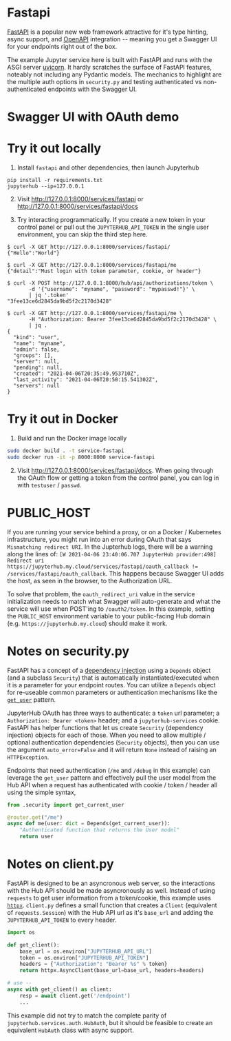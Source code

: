 # Fastapi

[FastAPI](https://fastapi.tiangolo.com/) is a popular new web framework attractive for it's type hinting, async support, and [OpenAPI](https://github.com/OAI/OpenAPI-Specification) integration -- meaning you get a Swagger UI for your endpoints right out of the box.

The example Jupyter service here is built with FastAPI and runs with the ASGI server [uvicorn](https://www.uvicorn.org/).  It hardly scratches the surface of FastAPI features, noteably not including any Pydantic models.  The mechanics to highlight are the multiple auth options in `security.py` and testing authenticated vs non-authenticated endpoints with the Swagger UI.

# Swagger UI with OAuth demo



# Try it out locally

1. Install `fastapi` and other dependencies, then launch Jupyterhub

```
pip install -r requirements.txt
jupyterhub --ip=127.0.0.1
```

2. Visit http://127.0.0.1:8000/services/fastapi or http://127.0.0.1:8000/services/fastapi/docs

3. Try interacting programmatically.  If you create a new token in your control panel or pull out the `JUPYTERHUB_API_TOKEN` in the single user environment, you can skip the third step here.  

```
$ curl -X GET http://127.0.0.1:8000/services/fastapi/
{"Hello":"World"}

$ curl -X GET http://127.0.0.1:8000/services/fastapi/me
{"detail":"Must login with token parameter, cookie, or header"}

$ curl -X POST http://127.0.0.1:8000/hub/api/authorizations/token \
       -d '{"username": "myname", "password": "mypasswd!"}' \
       | jq '.token'
"3fee13ce6d2845da9bd5f2c2170d3428"

$ curl -X GET http://127.0.0.1:8000/services/fastapi/me \
       -H "Authorization: Bearer 3fee13ce6d2845da9bd5f2c2170d3428" \
       | jq .
{
  "kind": "user",
  "name": "myname",
  "admin": false,
  "groups": [],
  "server": null,
  "pending": null,
  "created": "2021-04-06T20:35:49.953710Z",
  "last_activity": "2021-04-06T20:50:15.541302Z",
  "servers": null
}
```

# Try it out in Docker

1. Build and run the Docker image locally

```bash
sudo docker build . -t service-fastapi
sudo docker run -it -p 8000:8000 service-fastapi
```

2. Visit http://127.0.0.1:8000/services/fastapi/docs.  When going through the OAuth flow or getting a token from the control panel, you can log in with `testuser` / `passwd`.

# PUBLIC_HOST

If you are running your service behind a proxy, or on a Docker / Kubernetes infrastructure, you might run into an error during OAuth that says `Mismatching redirect URI`.  In the Jupterhub logs, there will be a warning along the lines of: `[W 2021-04-06 23:40:06.707 JupyterHub provider:498] Redirect uri https://jupyterhub.my.cloud/services/fastapi/oauth_callback != /services/fastapi/oauth_callback`.  This happens because Swagger UI adds the host, as seen in the browser, to the Authorization URL.

To solve that problem, the `oauth_redirect_uri` value in the service initialization needs to match what Swagger will auto-generate and what the service will use when POST'ing to `/oauth2/token`.  In this example, setting the `PUBLIC_HOST` environment variable to your public-facing Hub domain (e.g. `https://jupyterhub.my.cloud`) should make it work.

# Notes on security.py

FastAPI has a concept of a [dependency injection](https://fastapi.tiangolo.com/tutorial/dependencies) using a `Depends` object (and a subclass `Security`) that is automatically instantiated/executed when it is a parameter for your endpoint routes.  You can utilize a `Depends` object for re-useable common parameters or authentication mechanisms like the [`get_user`](https://fastapi.tiangolo.com/tutorial/security/get-current-user) pattern.

JupyterHub OAuth has three ways to authenticate: a `token` url parameter; a `Authorization: Bearer <token>` header; and a `jupyterhub-services` cookie.  FastAPI has helper functions that let us create `Security` (dependency injection) objects for each of those.  When you need to allow multiple / optional authentication dependencies (`Security` objects), then you can use the argument `auto_error=False` and it will return `None` instead of raising an `HTTPException`.

Endpoints that need authentication (`/me` and `/debug` in this example) can leverage the `get_user` pattern and effectively pull the user model from the Hub API when a request has authenticated with cookie / token / header all using the simple syntax,

```python
from .security import get_current_user

@router.get("/me")
async def me(user: dict = Depends(get_current_user)):
    "Authenticated function that returns the User model"
    return user
```

# Notes on client.py

FastAPI is designed to be an asyncronous web server, so the interactions with the Hub API should be made asyncronously as well.  Instead of using `requests` to get user information from a token/cookie, this example uses [`httpx`](https://www.python-httpx.org/).  `client.py` defines a small function that creates a `Client` (equivalent of `requests.Session`) with the Hub API url as it's `base_url` and adding the `JUPYTERHUB_API_TOKEN` to every header.

```python
import os

def get_client():
    base_url = os.environ["JUPYTERHUB_API_URL"]
    token = os.environ["JUPYTERHUB_API_TOKEN"]
    headers = {"Authorization": "Bearer %s" % token}
    return httpx.AsyncClient(base_url=base_url, headers=headers)

# use --
async with get_client() as client:
    resp = await client.get('/endpoint')
    ...
```

This example did not try to match the complete parity of `jupyterhub.services.auth.HubAuth`, but it should be feasible to create an equivalent `HubAuth` class with async support.